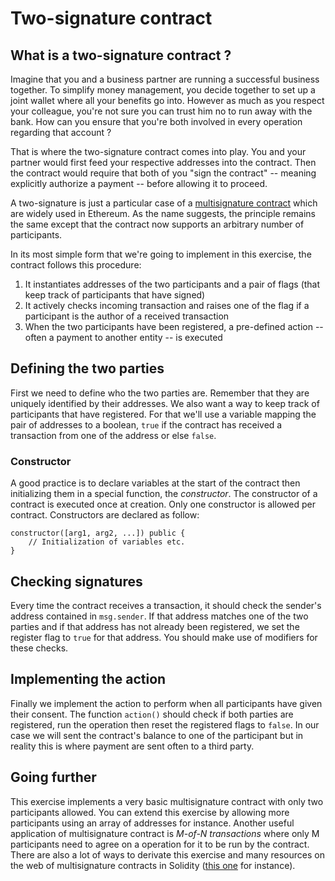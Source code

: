# Two-signature contract


## What is a two-signature contract ?

Imagine that you and a business partner are running a successful business together. To simplify money management, you decide together to set up a joint wallet where all your benefits go into. However as much as you respect your colleague, you're not sure you can trust him no to run away with the bank. How can you ensure that you're both involved in every operation regarding that account ?

That is where the two-signature contract comes into play. You and your partner would first feed your respective addresses into the contract. Then the contract would require that both of you "sign the contract" -- meaning explicitly authorize a payment -- before allowing it to proceed.

A two-signature is just a particular case of a [multisignature contract](https://en.bitcoin.it/wiki/Multisignature) which are widely used in Ethereum. As the name suggests, the principle remains the same except that the contract now supports an arbitrary number of participants.

In its most simple form that we're going to implement in this exercise, the contract follows this procedure:

1. It instantiates addresses of the two participants and a pair of flags (that keep track of participants that have signed)
2. It actively checks incoming transaction and raises one of the flag if a participant is the author of a received transaction
3. When the two participants have been registered, a pre-defined action -- often a payment to another entity -- is executed


## Defining the two parties

First we need to define who the two parties are. Remember that they are uniquely identified by their addresses. We also want a way to keep track of participants that have registered. For that we'll use a variable mapping the pair of addresses to a boolean, `true` if the contract has received a transaction from one of the address or else `false`.

### Constructor

A good practice is to declare variables at the start of the contract then initializing them in a special function, the *constructor*. The constructor of a contract is executed once at creation. Only one constructor is allowed per contract. Constructors are declared as follow:
```solidity
constructor([arg1, arg2, ...]) public {
    // Initialization of variables etc.
}
```


## Checking signatures

Every time the contract receives a transaction, it should check the sender's address contained in `msg.sender`. If that address matches one of the two parties and if that address has not already been registered, we set the register flag to `true` for that address. You should make use of modifiers for these checks.


## Implementing the action

Finally we implement the action to perform when all participants have given their consent. The function `action()` should check if both parties are registered, run the operation then reset the registered flags to `false`. In our case we will sent the contract's balance to one of the participant but in reality this is where payment are sent often to a third party.


## Going further

This exercise implements a very basic multisignature contract with only two participants allowed. You can extend this exercise by allowing more participants using an array of addresses for instance. Another useful application of multisignature contract is *M-of-N transactions* where only M participants need to agree on a operation for it to be run by the contract. There are also a lot of ways to derivate this exercise and many resources on the web of multisignature contracts in Solidity ([this one](https://medium.com/@ChrisLundkvist/exploring-simpler-ethereum-multisig-contracts-b71020c19037) for instance).
